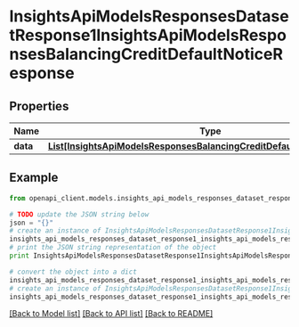 # InsightsApiModelsResponsesDatasetResponse1InsightsApiModelsResponsesBalancingCreditDefaultNoticeResponse


## Properties
Name | Type | Description | Notes
------------ | ------------- | ------------- | -------------
**data** | [**List[InsightsApiModelsResponsesBalancingCreditDefaultNoticeResponse]**](InsightsApiModelsResponsesBalancingCreditDefaultNoticeResponse.md) |  | [optional] 

## Example

```python
from openapi_client.models.insights_api_models_responses_dataset_response1_insights_api_models_responses_balancing_credit_default_notice_response import InsightsApiModelsResponsesDatasetResponse1InsightsApiModelsResponsesBalancingCreditDefaultNoticeResponse

# TODO update the JSON string below
json = "{}"
# create an instance of InsightsApiModelsResponsesDatasetResponse1InsightsApiModelsResponsesBalancingCreditDefaultNoticeResponse from a JSON string
insights_api_models_responses_dataset_response1_insights_api_models_responses_balancing_credit_default_notice_response_instance = InsightsApiModelsResponsesDatasetResponse1InsightsApiModelsResponsesBalancingCreditDefaultNoticeResponse.from_json(json)
# print the JSON string representation of the object
print InsightsApiModelsResponsesDatasetResponse1InsightsApiModelsResponsesBalancingCreditDefaultNoticeResponse.to_json()

# convert the object into a dict
insights_api_models_responses_dataset_response1_insights_api_models_responses_balancing_credit_default_notice_response_dict = insights_api_models_responses_dataset_response1_insights_api_models_responses_balancing_credit_default_notice_response_instance.to_dict()
# create an instance of InsightsApiModelsResponsesDatasetResponse1InsightsApiModelsResponsesBalancingCreditDefaultNoticeResponse from a dict
insights_api_models_responses_dataset_response1_insights_api_models_responses_balancing_credit_default_notice_response_form_dict = insights_api_models_responses_dataset_response1_insights_api_models_responses_balancing_credit_default_notice_response.from_dict(insights_api_models_responses_dataset_response1_insights_api_models_responses_balancing_credit_default_notice_response_dict)
```
[[Back to Model list]](../README.md#documentation-for-models) [[Back to API list]](../README.md#documentation-for-api-endpoints) [[Back to README]](../README.md)


